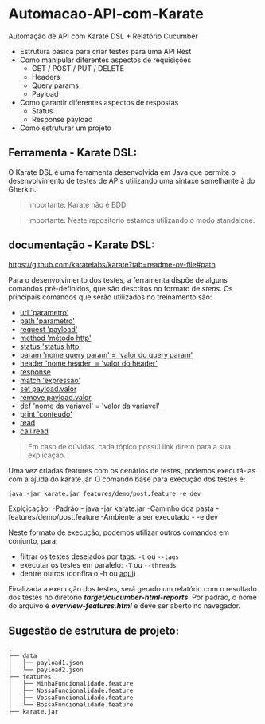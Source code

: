 # Automacao-API-com-Karate
Automação de API com Karate DSL + Relatório Cucumber


- Estrutura basica para criar testes para uma API Rest
- Como manipular diferentes aspectos de requisições
	- GET / POST / PUT / DELETE
	- Headers
	- Query params
	- Payload
- Como garantir diferentes aspectos de respostas
	- Status
	- Response payload
- Como estruturar um projeto


## Ferramenta - Karate DSL:

O Karate DSL é uma ferramenta desenvolvida em Java que permite o desenvolvimento de testes de APIs utilizando uma sintaxe semelhante à do Gherkin. 
> Importante: Karate não é BDD!

> Importante: Neste repositorio estamos utilizando o modo standalone.

## documentação - Karate DSL:

https://github.com/karatelabs/karate?tab=readme-ov-file#path


Para o desenvolvimento dos testes, a ferramenta dispõe de alguns comandos pré-definidos, que são descritos no formato de *steps*. Os principais comandos que serão utilizados no treinamento são:

- [url 'parametro'](https://intuit.github.io/karate/#url "url 'parametro'")
- [path 'parametro'](https://intuit.github.io/karate/#path "path 'parametro'")
- [request 'payload'](https://intuit.github.io/karate/#request "request 'payload'")
- [method 'método http'](https://intuit.github.io/karate/#method "method 'método http'")
- [status 'status http'](https://intuit.github.io/karate/#status "status 'status http'")
- [param 'nome query param' = 'valor do query param'](https://intuit.github.io/karate/#param "param 'nome query param' = 'valor do query param'")
- [header 'nome header' = 'valor do header'](https://intuit.github.io/karate/#header "header 'nome header' = 'valor do header'")
- [response](https://intuit.github.io/karate/#response "response")
- [match 'expressao'](https://intuit.github.io/karate/#match "match 'expressao'")
- [set payload.valor](https://intuit.github.io/karate/#set "set payload.valor")
- [remove payload.valor](https://intuit.github.io/karate/#remove "remove payload.valor")
- [def 'nome da variavel' = 'valor da variavel'](https://intuit.github.io/karate/#def "def 'nome da variavel' = 'valor da variavel'")
- [print 'conteudo'](https://intuit.github.io/karate/#print "print 'conteudo'")
- [read](https://intuit.github.io/karate/#reading-files "read")
- [call read](https://intuit.github.io/karate/#call "call read")

> Em caso de dúvidas, cada tópico possui link direto para a sua explicação.

Uma vez criadas features com os cenários de testes, podemos executá-las com a ajuda do karate.jar. O comando base para execução dos testes é:

`java -jar karate.jar features/demo/post.feature -e dev`

Explçicação:
-Padrão - java -jar karate.jar
-Caminho dda pasta - features/demo/post.feature
-Ambiente a ser executado - -e dev

Neste formato de execução, podemos utilizar outros comandos em conjunto, para:
- filtrar os testes desejados por tags: `-t` ou `--tags`
- executar os testes em paralelo: `-T` ou `--threads`
- dentre outros (confira o -h ou [aqui](https://intuit.github.io/karate/karate-netty/#standalone-jar "aqui"))


Finalizada a execução dos testes, será gerado um relatório com o resultado dos testes no diretório ***target/cucumber-html-reports***. Por padrão, o nome do arquivo é ***overview-features.html*** e deve ser aberto no navegador.


## Sugestão de estrutura de projeto:
```
.
├── data
│   ├── payload1.json
│   └── payload2.json
├── features
│   ├── MinhaFuncionalidade.feature
│   ├── NossaFuncionalidade.feature
│   ├── VossaFuncionalidade.feature
│   └── BossaFuncionalidade.feature
├── karate.jar
